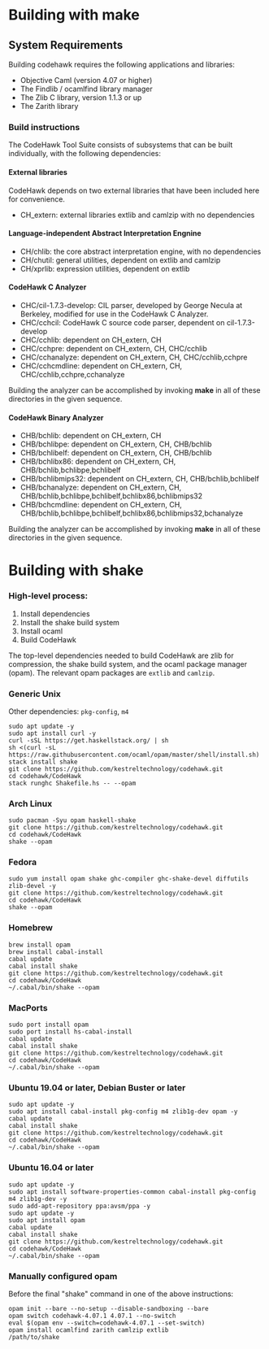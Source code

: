 # Building with make

## System Requirements

Building codehawk requires the following applications and libraries:

- Objective Caml (version 4.07 or higher)
- The Findlib / ocamlfind library manager
- The Zlib C library, version 1.1.3 or up
- The Zarith library

### Build instructions

The CodeHawk Tool Suite consists of subsystems that can be built
individually, with the following dependencies:

#### External libraries

CodeHawk depends on two external libraries that have been included here
for convenience. 

- CH_extern: external libraries extlib and camlzip with no dependencies

#### Language-independent Abstract Interpretation Engnine

- CH/chlib: the core abstract interpretation engine, with no dependencies
- CH/chutil: general utilities, dependent on extlib and camlzip
- CH/xprlib: expression utilities, dependent on extlib

#### CodeHawk C Analyzer

- CHC/cil-1.7.3-develop: CIL parser, developed by George Necula at Berkeley,
   modified for use in the CodeHawk C Analyzer.
- CHC/cchcil: CodeHawk C source code parser, dependent on cil-1.7.3-develop
- CHC/cchlib: dependent on CH_extern, CH
- CHC/cchpre: dependent on CH_extern, CH, CHC/cchlib
- CHC/cchanalyze: dependent on CH_extern, CH, CHC/cchlib,cchpre
- CHC/cchcmdline: dependent on CH_extern, CH, CHC/cchlib,cchpre,cchanalyze

Building the analyzer can be accomplished by invoking **make** in all of these
directories in the given sequence.

#### CodeHawk Binary Analyzer

- CHB/bchlib: dependent on CH_extern, CH
- CHB/bchlibpe: dependent on CH_extern, CH, CHB/bchlib
- CHB/bchlibelf: dependent on CH_extern, CH, CHB/bchlib
- CHB/bchlibx86: dependent on CH_extern, CH, CHB/bchlib,bchlibpe,bchlibelf
- CHB/bchlibmips32: dependent on CH_extern, CH, CHB/bchlib,bchlibelf
- CHB/bchanalyze: dependent on CH_extern, CH, CHB/bchlib,bchlibpe,bchlibelf,bchlibx86,bchlibmips32
- CHB/bchcmdline: dependent on CH_extern, CH, CHB/bchlib,bchlibpe,bchlibelf,bchlibx86,bchlibmips32,bchanalyze

Building the analyzer can be accomplished by invoking **make** in all
of these directories in the given sequence.

# Building with shake

### High-level process:

1. Install dependencies
2. Install the shake build system
3. Install ocaml
4. Build CodeHawk

The top-level dependencies needed to build CodeHawk are zlib for compression, the shake build
system, and the ocaml package manager (opam). The relevant opam packages are `extlib` and
`camlzip`.

### Generic Unix

Other dependencies: `pkg-config`, `m4`

```
sudo apt update -y
sudo apt install curl -y
curl -sSL https://get.haskellstack.org/ | sh
sh <(curl -sL https://raw.githubusercontent.com/ocaml/opam/master/shell/install.sh)
stack install shake
git clone https://github.com/kestreltechnology/codehawk.git
cd codehawk/CodeHawk
stack runghc Shakefile.hs -- --opam
```

### Arch Linux

```
sudo pacman -Syu opam haskell-shake
git clone https://github.com/kestreltechnology/codehawk.git
cd codehawk/CodeHawk
shake --opam
```

### Fedora

```
sudo yum install opam shake ghc-compiler ghc-shake-devel diffutils zlib-devel -y
git clone https://github.com/kestreltechnology/codehawk.git
cd codehawk/CodeHawk
shake --opam
```

### Homebrew

```
brew install opam
brew install cabal-install
cabal update
cabal install shake
git clone https://github.com/kestreltechnology/codehawk.git
cd codehawk/CodeHawk
~/.cabal/bin/shake --opam
```

### MacPorts

```
sudo port install opam
sudo port install hs-cabal-install
cabal update
cabal install shake
git clone https://github.com/kestreltechnology/codehawk.git
cd codehawk/CodeHawk
~/.cabal/bin/shake --opam
```

### Ubuntu 19.04 or later, Debian Buster or later

```
sudo apt update -y
sudo apt install cabal-install pkg-config m4 zlib1g-dev opam -y
cabal update
cabal install shake
git clone https://github.com/kestreltechnology/codehawk.git
cd codehawk/CodeHawk
~/.cabal/bin/shake --opam
```

### Ubuntu 16.04 or later

```
sudo apt update -y
sudo apt install software-properties-common cabal-install pkg-config m4 zlib1g-dev -y
sudo add-apt-repository ppa:avsm/ppa -y
sudo apt update -y
sudo apt install opam
cabal update
cabal install shake
git clone https://github.com/kestreltechnology/codehawk.git
cd codehawk/CodeHawk
~/.cabal/bin/shake --opam
```

### Manually configured opam

Before the final "shake" command in one of the above instructions:

```
opam init --bare --no-setup --disable-sandboxing --bare
opam switch codehawk-4.07.1 4.07.1 --no-switch
eval $(opam env --switch=codehawk-4.07.1 --set-switch)
opam install ocamlfind zarith camlzip extlib
/path/to/shake
```
